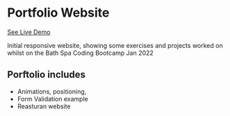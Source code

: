 # Portfolio Website

[See Live Demo](https://nazhudha.github.io/Portfolio-Website/)

Initial responsive website, showing some exercises and projects worked on whilst on the Bath Spa Coding Bootcamp Jan 2022 

## Porftolio includes 
- Animations, positioning,
- Form Validation example
- Reasturan website 